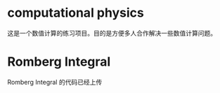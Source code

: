 # computational physics
这是一个数值计算的练习项目。目的是方便多人合作解决一些数值计算问题。
# Romberg Integral
Romberg Integral 的代码已经上传
